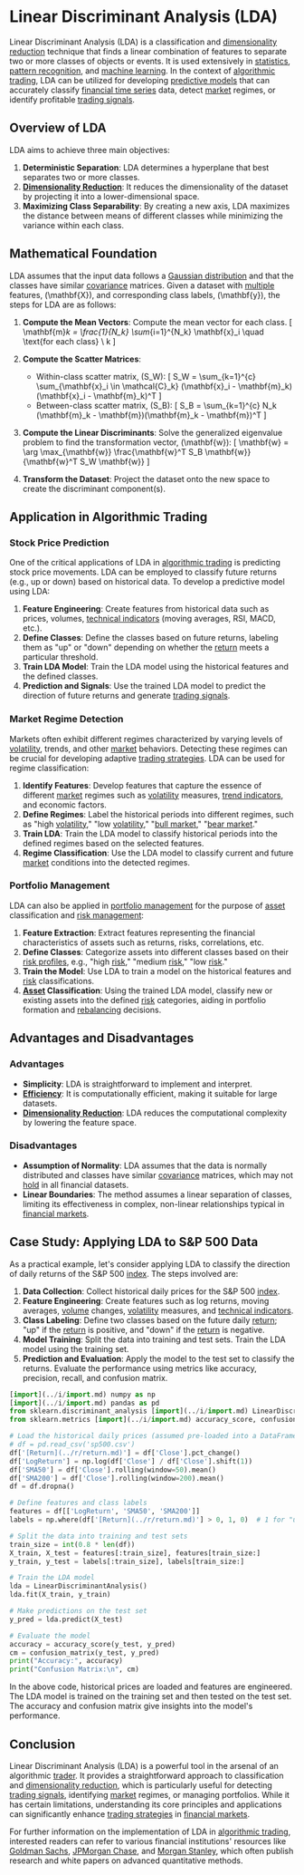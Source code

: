 # Linear Discriminant Analysis (LDA)

Linear Discriminant Analysis (LDA) is a classification and [dimensionality reduction](../d/dimensionality_reduction_in_trading.md) technique that finds a linear combination of features to separate two or more classes of objects or events. It is used extensively in [statistics](../s/statistics.md), [pattern recognition](../p/pattern_recognition.md), and [machine learning](../m/machine_learning.md). In the context of [algorithmic trading](../a/algorithmic_trading.md), LDA can be utilized for developing [predictive models](../p/predictive_models_in_trading.md) that can accurately classify [financial time series](../f/financial_time_series.md) data, detect [market](../m/market.md) regimes, or identify profitable [trading signals](../t/trading_signals.md).

## Overview of LDA

LDA aims to achieve three main objectives:
1. **Deterministic Separation**: LDA determines a hyperplane that best separates two or more classes.
2. **[Dimensionality Reduction](../d/dimensionality_reduction_in_trading.md)**: It reduces the dimensionality of the dataset by projecting it into a lower-dimensional space.
3. **Maximizing Class Separability**: By creating a new axis, LDA maximizes the distance between means of different classes while minimizing the variance within each class.

## Mathematical Foundation

LDA assumes that the input data follows a [Gaussian distribution](../g/gaussian_distribution.md) and that the classes have similar [covariance](../c/covariance.md) matrices. Given a dataset with [multiple](../m/multiple.md) features, \(\mathbf{X}\), and corresponding class labels, \(\mathbf{y}\), the steps for LDA are as follows:

1. **Compute the Mean Vectors**: Compute the mean vector for each class.
   \[
   \mathbf{m}_k = \frac{1}{N_k} \sum_{i=1}^{N_k} \mathbf{x}_i \quad \text{for each class} \ k
   \]

2. **Compute the Scatter Matrices**:
   - Within-class scatter matrix, \(S_W\):
     \[
     S_W = \sum_{k=1}^{c} \sum_{\mathbf{x}_i \in \mathcal{C}_k} (\mathbf{x}_i - \mathbf{m}_k)(\mathbf{x}_i - \mathbf{m}_k)^T
     \]
   - Between-class scatter matrix, \(S_B\):
     \[
     S_B = \sum_{k=1}^{c} N_k (\mathbf{m}_k - \mathbf{m})(\mathbf{m}_k - \mathbf{m})^T
     \]

3. **Compute the Linear Discriminants**: Solve the generalized eigenvalue problem to find the transformation vector, \(\mathbf{w}\):
   \[
   \mathbf{w} = \arg \max_{\mathbf{w}} \frac{\mathbf{w}^T S_B \mathbf{w}}{\mathbf{w}^T S_W \mathbf{w}}
   \]

4. **Transform the Dataset**: Project the dataset onto the new space to create the discriminant component(s).

## Application in Algorithmic Trading

### Stock Price Prediction

One of the critical applications of LDA in [algorithmic trading](../a/algorithmic_trading.md) is predicting stock price movements. LDA can be employed to classify future returns (e.g., up or down) based on historical data. To develop a predictive model using LDA:
1. **Feature Engineering**: Create features from historical data such as prices, volumes, [technical indicators](../t/technical_indicators.md) (moving averages, RSI, MACD, etc.).
2. **Define Classes**: Define the classes based on future returns, labeling them as "up" or "down" depending on whether the [return](../r/return.md) meets a particular threshold.
3. **Train LDA Model**: Train the LDA model using the historical features and the defined classes.
4. **Prediction and Signals**: Use the trained LDA model to predict the direction of future returns and generate [trading signals](../t/trading_signals.md).

### Market Regime Detection

Markets often exhibit different regimes characterized by varying levels of [volatility](../v/volatility.md), trends, and other [market](../m/market.md) behaviors. Detecting these regimes can be crucial for developing adaptive [trading strategies](../t/trading_strategies.md). LDA can be used for regime classification:
1. **Identify Features**: Develop features that capture the essence of different [market](../m/market.md) regimes such as [volatility](../v/volatility.md) measures, [trend indicators](../t/trend_indicators.md), and economic factors.
2. **Define Regimes**: Label the historical periods into different regimes, such as "high [volatility](../v/volatility.md)," "low [volatility](../v/volatility.md)," "[bull market](../b/bull_market.md)," "[bear market](../b/bear_market.md)."
3. **Train LDA**: Train the LDA model to classify historical periods into the defined regimes based on the selected features.
4. **Regime Classification**: Use the LDA model to classify current and future [market](../m/market.md) conditions into the detected regimes.

### Portfolio Management

LDA can also be applied in [portfolio management](../p/portfolio_management.md) for the purpose of [asset](../a/asset.md) classification and [risk management](../r/risk_management.md):
1. **Feature Extraction**: Extract features representing the financial characteristics of assets such as returns, risks, correlations, etc.
2. **Define Classes**: Categorize assets into different classes based on their [risk profiles](../r/risk_profiles.md), e.g., "high [risk](../r/risk.md)," "medium [risk](../r/risk.md)," "low [risk](../r/risk.md)."
3. **Train the Model**: Use LDA to train a model on the historical features and [risk](../r/risk.md) classifications.
4. **[Asset](../a/asset.md) Classification**: Using the trained LDA model, classify new or existing assets into the defined [risk](../r/risk.md) categories, aiding in portfolio formation and [rebalancing](../r/rebalancing.md) decisions.

## Advantages and Disadvantages

### Advantages
- **Simplicity**: LDA is straightforward to implement and interpret.
- **[Efficiency](../e/efficiency.md)**: It is computationally efficient, making it suitable for large datasets.
- **[Dimensionality Reduction](../d/dimensionality_reduction_in_trading.md)**: LDA reduces the computational complexity by lowering the feature space.

### Disadvantages
- **Assumption of Normality**: LDA assumes that the data is normally distributed and classes have similar [covariance](../c/covariance.md) matrices, which may not [hold](../h/hold.md) in all financial datasets.
- **Linear Boundaries**: The method assumes a linear separation of classes, limiting its effectiveness in complex, non-linear relationships typical in [financial markets](../f/financial_market.md).

## Case Study: Applying LDA to S&P 500 Data

As a practical example, let's consider applying LDA to classify the direction of daily returns of the S&P 500 [index](../i/index_instrument.md). The steps involved are:
1. **Data Collection**: Collect historical daily prices for the S&P 500 [index](../i/index_instrument.md).
2. **Feature Engineering**: Create features such as log returns, moving averages, [volume](../v/volume.md) changes, [volatility](../v/volatility.md) measures, and [technical indicators](../t/technical_indicators.md).
3. **Class Labeling**: Define two classes based on the future daily [return](../r/return.md); "up" if the [return](../r/return.md) is positive, and "down" if the [return](../r/return.md) is negative.
4. **Model Training**: Split the data into training and test sets. Train the LDA model using the training set.
5. **Prediction and Evaluation**: Apply the model to the test set to classify the returns. Evaluate the performance using metrics like accuracy, precision, recall, and confusion matrix.

```python
[import](../i/import.md) numpy as np
[import](../i/import.md) pandas as pd
from sklearn.discriminant_analysis [import](../i/import.md) LinearDiscriminantAnalysis
from sklearn.metrics [import](../i/import.md) accuracy_score, confusion_matrix

# Load the historical daily prices (assumed pre-loaded into a DataFrame `df`)
# df = pd.read_csv('sp500.csv')
df['[Return](../r/return.md)'] = df['Close'].pct_change()
df['LogReturn'] = np.log(df['Close'] / df['Close'].shift(1))
df['SMA50'] = df['Close'].rolling(window=50).mean()
df['SMA200'] = df['Close'].rolling(window=200).mean()
df = df.dropna()

# Define features and class labels
features = df[['LogReturn', 'SMA50', 'SMA200']]
labels = np.where(df['[Return](../r/return.md)'] > 0, 1, 0)  # 1 for "up", 0 for "down"

# Split the data into training and test sets
train_size = int(0.8 * len(df))
X_train, X_test = features[:train_size], features[train_size:]
y_train, y_test = labels[:train_size], labels[train_size:]

# Train the LDA model
lda = LinearDiscriminantAnalysis()
lda.fit(X_train, y_train)

# Make predictions on the test set
y_pred = lda.predict(X_test)

# Evaluate the model
accuracy = accuracy_score(y_test, y_pred)
cm = confusion_matrix(y_test, y_pred)
print("Accuracy:", accuracy)
print("Confusion Matrix:\n", cm)
```

In the above code, historical prices are loaded and features are engineered. The LDA model is trained on the training set and then tested on the test set. The accuracy and confusion matrix give insights into the model's performance.

## Conclusion

Linear Discriminant Analysis (LDA) is a powerful tool in the arsenal of an algorithmic [trader](../t/trader.md). It provides a straightforward approach to classification and [dimensionality reduction](../d/dimensionality_reduction_in_trading.md), which is particularly useful for detecting [trading signals](../t/trading_signals.md), identifying [market](../m/market.md) regimes, or managing portfolios. While it has certain limitations, understanding its core principles and applications can significantly enhance [trading strategies](../t/trading_strategies.md) in [financial markets](../f/financial_market.md).

For further information on the implementation of LDA in [algorithmic trading](../a/algorithmic_trading.md), interested readers can refer to various financial institutions' resources like [Goldman Sachs](https://www.goldmansachs.com/), [JPMorgan Chase](https://www.jpmorganchase.com/), and [Morgan Stanley](https://www.morganstanley.com/), which often publish research and white papers on advanced quantitative methods.
